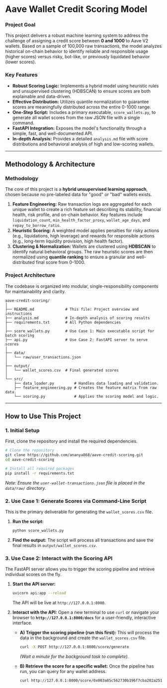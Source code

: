 # Aave Wallet Credit Scoring Model

### Project Goal
This project delivers a robust machine learning system to address the challenge of assigning a credit score between **0 and 1000** to Aave V2 wallets. Based on a sample of 100,000 raw transactions, the model analyzes historical on-chain behavior to identify reliable and responsible usage (higher scores) versus risky, bot-like, or previously liquidated behavior (lower scores).

### Key Features
*   **Robust Scoring Logic:** Implements a hybrid model using heuristic rules and unsupervised clustering (HDBSCAN) to ensure scores are both explainable and data-driven.
*   **Effective Distribution:** Utilizes quantile normalization to guarantee scores are meaningfully distributed across the entire 0-1000 range.
*   **One-Step Script:** Includes a primary executable, `score_wallets.py`, to generate all wallet scores from the raw JSON file with a single command.
*   **FastAPI Integration:** Exposes the model's functionality through a simple, fast, and well-documented API.
*   **In-depth Analysis:** Provides a detailed `analysis.md` file with score distributions and behavioral analysis of high and low-scoring wallets.

---

## Methodology & Architecture

### Methodology
The core of this project is a **hybrid unsupervised learning approach**, chosen because no pre-labeled data for "good" or "bad" wallets exists.

1.  **Feature Engineering:** Raw transaction logs are aggregated for each unique wallet to create a rich feature set describing its stability, financial health, risk profile, and on-chain behavior. Key features include `liquidation_count`, `min_health_factor_proxy`, `wallet_age_days`, and `repay_to_borrow_ratio`.
2.  **Heuristic Scoring:** A weighted model applies penalties for risky actions (e.g., liquidations, high leverage) and rewards for responsible actions (e.g., long-term liquidity provision, high health factor).
3.  **Clustering & Normalization:** Wallets are clustered using **HDBSCAN** to identify natural behavioral groups. The raw heuristic scores are then normalized using **quantile ranking** to ensure a granular and well-distributed final score from 0-1000.

### Project Architecture
The codebase is organized into modular, single-responsibility components for maintainability and clarity.

```
aave-credit-scoring/
│
├── README.md              # This file: Project overview and instructions
├── analysis.md            # In-depth analysis of scoring results
├── requirements.txt       # All Python dependencies
│
├── score_wallets.py       # Use Case 1: Main executable script for batch scoring
├── api.py                 # Use Case 2: FastAPI server to serve scores
│
├── data/
│   └── raw/user_transactions.json
│
├── output/
│   └── wallet_scores.csv  # Final generated scores
│
└── src/
    ├── data_loader.py         # Handles data loading and validation.
    ├── feature_engineering.py # Creates the feature matrix from raw data.
    └── scoring.py             # Applies the scoring model and logic.
```

---

## How to Use This Project

### 1. Initial Setup
First, clone the repository and install the required dependencies.

```bash
# Clone the repository
git clone https://github.com/ananya868/aave-credit-scoring.git
cd aave-credit-scoring

# Install all required packages
pip install -r requirements.txt
```
*Note: Ensure the `user-wallet-transactions.json` file is placed in the `data/raw/` directory.*

### 2. Use Case 1: Generate Scores via Command-Line Script
This is the primary deliverable for generating the `wallet_scores.csv` file.

1.  **Run the script:**
    ```bash
    python score_wallets.py
    ```
   
2.  **Find the output:** The script will process all transactions and save the final results in `output/wallet_scores.csv`.

### 3. Use Case 2: Interact with the Scoring API
The FastAPI server allows you to trigger the scoring pipeline and retrieve individual scores on the fly.

1.  **Start the API server:**
    ```bash
    uvicorn api:app --reload
    ```
    The API will be live at `http://127.0.0.1:8000`.

2.  **Interact with the API:** Open a new terminal to use `curl` or navigate your browser to **`http://127.0.0.1:8000/docs`** for a user-friendly, interactive interface.

    *   **A) Trigger the scoring pipeline (run this first):**
        This will process the data in the background and create the `wallet_scores.csv` file.
        ```bash
        curl -X POST http://127.0.0.1:8000/score/generate
        ```
        *(Wait a minute for the background task to complete).*

    *   **B) Retrieve the score for a specific wallet:**
        Once the pipeline has run, you can query for any wallet address.
        ```bash
        curl http://127.0.0.1:8000/score/0x003a85c562730b196f7cba202a2515f2ff855736
        ```
